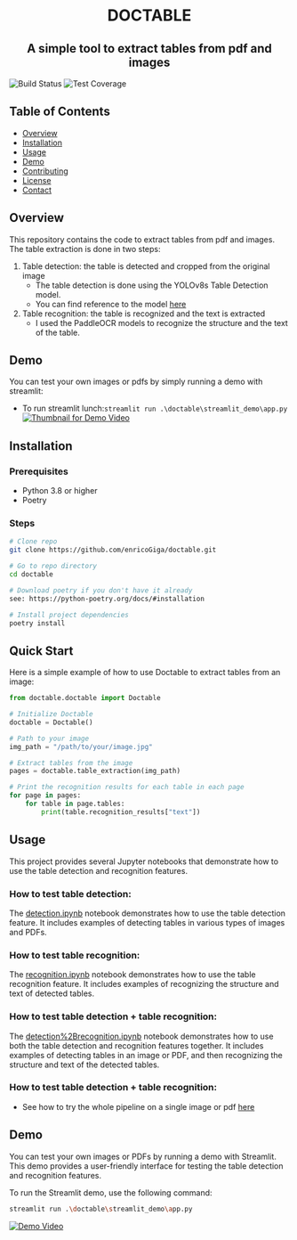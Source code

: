 <div style="text-align:center">

# DOCTABLE
## A simple tool to extract tables from pdf and images

</div>

![Build Status](https://img.shields.io/badge/build-passing-brightgreen)
![Test Coverage](https://img.shields.io/badge/coverage-100%25-brightgreen)

## Table of Contents
- [Overview](#overview)
- [Installation](#installation)
- [Usage](#usage)
- [Demo](#demo)
- [Contributing](#contributing)
- [License](#license)
- [Contact](#contact)

## Overview
This repository contains the code to extract tables from pdf and images. The table extraction is done in two steps:
1. Table detection: the table is detected and cropped from the original image
    - The table detection is done using the YOLOv8s Table Detection model.
    - You can find reference to the model [here](https://huggingface.co/foduucom/table-detection-and-extraction)
2. Table recognition: the table is recognized and the text is extracted
   - I used the PaddleOCR models to recognize the structure and the text of the table.

## Demo
You can test your own images or pdfs by simply running a demo with streamlit:
* To run streamlit lunch:`streamlit run .\doctable\streamlit_demo\app.py`
[![Thumbnail for Demo Video](http://img.youtube.com/vi/XT3klGwHV0E/0.jpg)](https://www.youtube.com/watch?v=XT3klGwHV0E)

## Installation
### Prerequisites
- Python 3.8 or higher
- Poetry

### Steps
```bash
# Clone repo
git clone https://github.com/enricoGiga/doctable.git

# Go to repo directory
cd doctable

# Download poetry if you don't have it already
see: https://python-poetry.org/docs/#installation

# Install project dependencies
poetry install
```
## Quick Start

Here is a simple example of how to use Doctable to extract tables from an image:

```python
from doctable.doctable import Doctable

# Initialize Doctable
doctable = Doctable()

# Path to your image
img_path = "/path/to/your/image.jpg"

# Extract tables from the image
pages = doctable.table_extraction(img_path)

# Print the recognition results for each table in each page
for page in pages:
    for table in page.tables:
        print(table.recognition_results["text"])
```

## Usage
This project provides several Jupyter notebooks that demonstrate how to use the table detection and recognition features. 

### How to test table detection:
The [detection.ipynb](notebooks%2Fdetection.ipynb) notebook demonstrates how to use the table detection feature. It includes examples of detecting tables in various types of images and PDFs.

### How to test table recognition:
The [recognition.ipynb](notebooks%2Frecognition.ipynb) notebook demonstrates how to use the table recognition feature. It includes examples of recognizing the structure and text of detected tables.

### How to test table detection + table recognition:
The [detection%2Brecognition.ipynb](notebooks%2Fdetection%2Brecognition.ipynb) notebook demonstrates how to use both the table detection and recognition features together. It includes examples of detecting tables in an image or PDF, and then recognizing the structure and text of the detected tables.


### How to test table detection + table recognition:
* See how to try the whole pipeline on a single image or pdf [here](notebooks%2Fdetection%2Brecognition.ipynb)
## Demo
You can test your own images or PDFs by running a demo with Streamlit. This demo provides a user-friendly interface for testing the table detection and recognition features.

To run the Streamlit demo, use the following command:

```bash
streamlit run .\doctable\streamlit_demo\app.py
```
[![Demo Video](http://img.youtube.com/vi/hb2zUQJB1d4/0.jpg)](https://www.youtube.com/watch?v=hb2zUQJB1d4)
